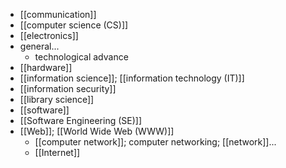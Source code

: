 - [[communication]]
- [[computer science (CS)]]
- [[electronics]]
- general...
    - technological advance
- [[hardware]]
- [[information science]]; [[information technology (IT)]]
- [[information security]]
- [[library science]]
- [[software]]
- [[Software Engineering (SE)]]
- [[Web]]; [[World Wide Web (WWW)]]
    - [[computer network]]; computer networking; [[network]]...
    - [[Internet]]
